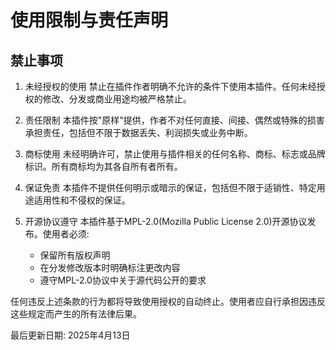 # 使用限制与责任声明

## 禁止事项

1. 未经授权的使用
   禁止在插件作者明确不允许的条件下使用本插件。任何未经授权的修改、分发或商业用途均被严格禁止。

2. 责任限制
   本插件按"原样"提供，作者不对任何直接、间接、偶然或特殊的损害承担责任，包括但不限于数据丢失、利润损失或业务中断。

3. 商标使用
   未经明确许可，禁止使用与插件相关的任何名称、商标、标志或品牌标识。所有商标均为其各自所有者所有。

4. 保证免责
   本插件不提供任何明示或暗示的保证，包括但不限于适销性、特定用途适用性和不侵权的保证。

5. 开源协议遵守
   本插件基于MPL-2.0(Mozilla Public License 2.0)开源协议发布。使用者必须:
   - 保留所有版权声明
   - 在分发修改版本时明确标注更改内容
   - 遵守MPL-2.0协议中关于源代码公开的要求

任何违反上述条款的行为都将导致使用授权的自动终止。使用者应自行承担因违反这些规定而产生的所有法律后果。

最后更新日期: 2025年4月13日
